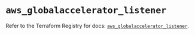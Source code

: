 # `aws_globalaccelerator_listener`

Refer to the Terraform Registry for docs: [`aws_globalaccelerator_listener`](https://registry.terraform.io/providers/hashicorp/aws/6.8.0/docs/resources/globalaccelerator_listener).
